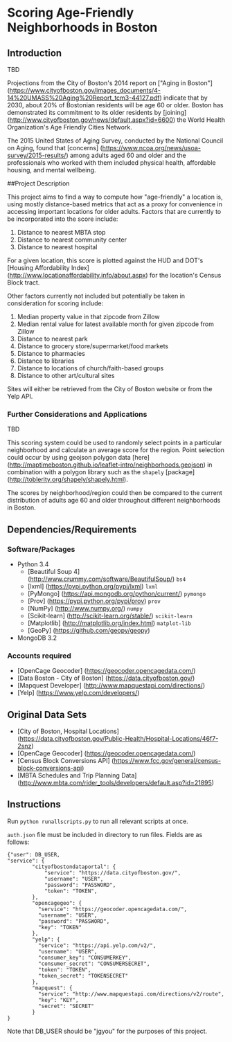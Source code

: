 Scoring Age-Friendly Neighborhoods in Boston
==============================

## Introduction

TBD

Projections from the City of Boston's 2014 report on ["Aging in Boston"] (https://www.cityofboston.gov/images_documents/4-14%20UMASS%20Aging%20Report_tcm3-44127.pdf) indicate that by 2030, about 20% of Bostonian residents will be age 60 or older. Boston has demonstrated its commitment to its older residents by [joining] (http://www.cityofboston.gov/news/default.aspx?id=6600) the World Health Organization's Age Friendly Cities Network.

The 2015 United States of Aging Survey, conducted by the National Council on Aging, found that [concerns] (https://www.ncoa.org/news/usoa-survey/2015-results/) among adults aged 60 and older and the professionals who worked with them included physical health, affordable housing, and mental wellbeing.


##Project Description

This project aims to find a way to compute how "age-friendly" a location is, using mostly distance-based metrics that act as a proxy for convenience in accessing important locations for older adults. Factors that are currently to be incorporated into the score include:
1. Distance to nearest MBTA stop  
2. Distance to nearest community center   
3. Distance to nearest hospital  

For a given location, this score is plotted against the HUD and DOT's [Housing Affordability Index] (http://www.locationaffordability.info/about.aspx) for the location's Census Block tract.

Other factors currently not included but potentially be taken in consideration for scoring include:
1. Median property value in that zipcode from Zillow  
2. Median rental value for latest available month for given zipcode from Zillow  
3. Distance to nearest park  
4. Distance to grocery store/supermarket/food markets  
5. Distance to pharmacies  
6. Distance to libraries  
7. Distance to locations of church/faith-based groups  
8. Distance to other art/cultural sites

Sites will either be retrieved from the City of Boston website or from the Yelp API.

### Further Considerations and Applications

TBD

This scoring system could be used to randomly select points in a particular neighborhood and calculate an average score for the region. Point selection could occur by using geojson polygon data [here] (http://maptimeboston.github.io/leaflet-intro/neighborhoods.geojson) in combination with a polygon library such as the `shapely` [package] (http://toblerity.org/shapely/shapely.html).

The scores by neighborhood/region could then be compared to the current distribution of adults age 60 and older throughout different neighborhoods in Boston. 


## Dependencies/Requirements

### Software/Packages
- Python 3.4
  - [Beautiful Soup 4] (http://www.crummy.com/software/BeautifulSoup/) `bs4`
  - [lxml] (https://pypi.python.org/pypi/lxml) `lxml`
  - [PyMongo] (https://api.mongodb.org/python/current/) `pymongo`
  - [Prov] (https://pypi.python.org/pypi/prov) `prov`
  - [NumPy] (http://www.numpy.org/) `numpy`
  - [Scikit-learn] (http://scikit-learn.org/stable/) `scikit-learn`
  - [Matplotlib] (http://matplotlib.org/index.html) `matplot-lib`
  - [GeoPy] (https://github.com/geopy/geopy)
- MongoDB 3.2

### Accounts required
- [OpenCage Geocoder] (https://geocoder.opencagedata.com/)
- [Data Boston - City of Boston] (https://data.cityofboston.gov/)
- [Mapquest Developer] (http://www.mapquestapi.com/directions/)
- [Yelp] (https://www.yelp.com/developers/)

## Original Data Sets
- [City of Boston, Hospital Locations] (https://data.cityofboston.gov/Public-Health/Hospital-Locations/46f7-2snz)
- [OpenCage Geocoder] (https://geocoder.opencagedata.com/)
- [Census Block Conversions API] (https://www.fcc.gov/general/census-block-conversions-api)
- [MBTA Schedules and Trip Planning Data] (http://www.mbta.com/rider_tools/developers/default.asp?id=21895)

## Instructions

Run `python runallscripts.py` to run all relevant scripts at once.

`auth.json` file must be included in directory to run files. Fields are as follows:

```
{"user": DB_USER,
"service": {
	  	"cityofbostondataportal": {
            "service": "https://data.cityofboston.gov/",
            "username": "USER",
            "password": "PASSWORD",
            "token": "TOKEN",
        },  
        "opencagegeo": {
          "service": "https://geocoder.opencagedata.com/",
          "username": "USER",
          "password": "PASSWORD",
          "key": "TOKEN"
        },
        "yelp": {
          "service": "https://api.yelp.com/v2/",
          "username": "USER",
          "consumer_key": "CONSUMERKEY",
          "consumer_secret": "CONSUMERSECRET",
          "token": "TOKEN",
          "token_secret": "TOKENSECRET"
        },
        "mapquest": {
          "service": "http://www.mapquestapi.com/directions/v2/route",
          "key": "KEY",
          "secret": "SECRET"
        }
}
```

Note that DB_USER should be "jgyou" for the purposes of this project.